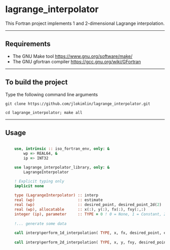 # **lagrange\_interpolator**

This Fortran project implements 1 and 2-dimensional Lagrange interpolation.


-----------------------------------------------------------------------------

## Requirements
* The GNU Make tool https://www.gnu.org/software/make/
* The GNU gfortran compiler https://gcc.gnu.org/wiki/GFortran

-----------------------------------------------------------------------------


## To build the project

Type the following command line arguments
```
git clone https://github.com/jlokimlin/lagrange_interpolator.git

cd lagrange_interpolator; make all
```

-----------------------------------------------------------------------------

## Usage

```fortran

    use, intrinsic :: iso_fortran_env, only: &
        wp => REAL64, &
        ip => INT32

    use lagrange_interpolator_library, only: &
        LagrangeInterpolator

    ! Explicit typing only
    implicit none
    
    type (LagrangeInterpolator) :: interp
    real (wp)				    :: estimate
    real (wp)					:: desired_point, desired_point_2d(2)
    real (wp), allocatable      :: x(:), y(:), fx(:), fxy(:,:)
    integer (ip), parameter	    :: TYPE = 0 ! 0 = None, 1 = Constant, 2 = Linear
    
    !... generate some data
    
    call interp%perform_1d_interpolation( TYPE, x, fx, desired_point, estimate )
    
    call interp%perform_2d_interpolation( TYPE, x, y, fxy, desired_point_2d, estimate )

```